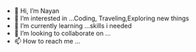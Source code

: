 - 👋 Hi, I’m Nayan
- 👀 I’m interested in ...Coding, Traveling,Exploring new things
- 🌱 I’m currently learning ...skills i needed
- 💞️ I’m looking to collaborate on ...
- 📫 How to reach me ... 

<!---
Nayangawande007/Nayangawande007 is a ✨ special ✨ repository because its `README.md` (this file) appears on your GitHub profile.
You can click the Preview link to take a look at your changes.
--->
